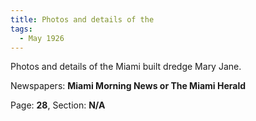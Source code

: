 ```yaml
---  
title: Photos and details of the  
tags:  
  - May 1926  
---  
```

  
Photos and details of the Miami built dredge Mary Jane.  
  
Newspapers: **Miami Morning News or The Miami Herald**  
  
Page: **28**, Section: **N/A** 

